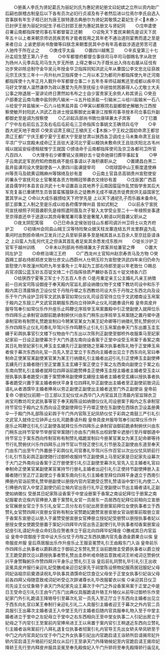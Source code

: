 <!-- { "loadSidebar": true } -->
　　○册美人李氏为贤妃葛氏为丽妃刘氏为惠妃贤妃册文曰妃嫔之立所以资内助广后嗣也朕稽古制皇后以下各有员次必妇行贞淑及有子者然后进以位焉尔李氏自选入宫事朕有年生子桱已封为唐王朕特遵古典册尔为贤妃其敬慎之葛妃生子＜木彝＞已封伊王册为丽妃刘妃生子栋已封郢王册为惠妃其册文与贤妃同
　　○戊申遣使召署云南都指挥使司事右军都督甯正还朝
　　○诏免天下耆民来朝先是诏天下民年五十以上者来朝京师访民疾苦有才能者拔用之其年老不通治道则宴赉而遣之至是来者日众  上谕吏部尚书詹徽等曰朕念来朝耆民其中亦有年高者跋涉道途劳苦可遣人驰传于所在止之
　　○庚戌亨太庙
　　○置四川越嶲卫
　　○辛亥皇第三十七孙孟炤生楚王第八子也
　　○中军都督府都督佥事徐司马卒司马御赐名字从政世为扬州人元季兵乱司马生九岁无所依  上得之餋以为子既长出入侍左右屡从征伐有功岁癸卯除总制守金华吴元年授金华卫指挥同知洪武元年从曹国公李文忠北征获故元宗王庆生三年十一月升杭州卫指挥使十二月以本卫为都司升都指挥使九年迁河南都指挥使十九年正月入觐升中军都督佥事二十五年冬率师征越嶲还至成都以疾卒司马好文学接人温然谦恭为政以惠爱为先所至抚绥士卒拯恤贫困甚得人心尤敬士大夫公事之隙退居一室讲论终日萧然如韦布之士自少富贵家无余赀人称其贤云
○癸丑户部奏定云南乌撒中盐则例凡输米一斗五升给浙盐一引输米二斗给川盐输米一石八斗给安宁井盐输米一石六斗给黑盐井盐
○甲寅以都察院右副都御史解敏为江西按察使敏开封阳武人洪武乙丑进士授监察御史出署浙江按察司事寻授本司佥事后升副都御史至是调为按察使
　　○乙卯起兵部尚书致仕唐铎兼太子宾客
　　○丁巳置广宁中左右前后五卫及右屯后屯前屯三卫命指挥佥事姚文王确领兵屯守
　　○辛酉大祀天地于南郊
○癸亥诏肃王楧辽王植庆王＜木旃＞宁王权之国初命肃王都甘肃辽王都广宁庆王都宁夏宁王都大宁至是甘肃以狭西各卫调戍士马未集命肃王且驻平凉广宁以宫殿未成命辽王且驻大淩河北宁夏以粮饷未敷命庆王且驻庆阳北古韦州城以就延安绥德租赋惟宁王就国
○颁诰命于云南都指挥使司及京卫各都司卫所官凡百四人
　　○大理寺右少卿曹铭父丧赐钞五十锭命驰驿归葬毕事起复
　　○甲子云南武定军民府知府商胜病不能任事请以子海积袭职从之
　　○置建昌白黑二盐井盐课司设大使副使各一人隶四川盐课提举司
　　○琉球国中山王察度遣使麻州等贡马及硫黄诏赐麻州等锦绮及钞有差
　　○云南土官县丞高销贵州宣慰使安的署永宁宣抚司女土官奢尾各贡方物赐冠带袭衣文绮钞有差
　　○戊辰罢广西荔波县儒学时本县言自洪武十七年诏置县治其地界于云南因蛮寇作乱焚毁学舍其后大军克复虽已重建然生员皆苗蛮猺獞鴃舌之徒教养无成不堪选贡徒费民供无益国家乞罢其学从之
○命以大成乐器颁给天下府学先是  上以天下通祀孔子而乐器未备命礼部工部集工人制之至是乐成以给各府儒学俾州县  皆如式制之
　　○以前永宁宣抚司宣抚禄照子阿聂袭职先是禄照遣阿聂及次子智入太学受业至二十一年禄照坐事逮至京得直还卒于途遂以其庶毋奢尾署司事至是奢尾入朝请以阿聂袭父职从之
　　○夜太阴犯箕宿
　　○己巳命永定侯张铨往山东都司调沂州卫将士以克齐府护卫
　　○初靖州会同县山贼王汉等恃险聚众据天柱龙寨连结五开龙里群盗为乱乘间时出剽掠命靖州卫发兵讨之兵至斩获甚多至是械其首从五百余人至京廷臣请诛之  上曰蛮人为乱何代无之但诛其首乱者足矣其余悉发戍东胜州
　　○徙长沙护卫官军于越州训练
　　○辛未以刑部尚书杨靖兼太子宾客并给兼官之俸
　　○置大同左护卫
　　○命修治靖江王府
　　○广西龙州土官知州赵宗寿贡马及方物
○癸酉赐工部右侍郎郑彦文致仕彦文山西蔚州人仕明玉珍为宣慰使洪武四年来归仍命为宣慰使六年改潼州知府九年坐事免十三年起为工部右侍郎至是以年老致仕
○赐总兵官凉国公蓝玉钞五百锭文绮二十匹指挥徐质严麟钞各百五十锭文绮各六匹
　　○给狭西宁夏等卫军士十万五百人冬衣
○是月重定亲王公主婚礼凡亲王纳徵前一日尚宝司陈设御座于奉天殿内官监礼部设纳徵仪物于文楼下教坊司设中和乐于殿内其日清晨锦衣卫设仪仗于丹陛丹墀之东西教坊司设大乐于丹陛之东西北向及设乐于午门外设护卫将军文武执事官如常仪仪礼司设百官侍立位于文武楼南设玉帛案于殿内之东鼓三严文武官具朝服东西向立待钟声止仪礼司跪奏请升殿  皇帝具皮弁服导驾奉引如常仪乐作升座乐止鸣鞭讫序班举玉帛案置殿中引正使副使入就拜位乐作四拜乐止承制官诣御前跪承制俯伏兴由东门稍东出序班举玉帛案随之置丹墀中道承制官称有制赞礼赞跪宣制曰今聘某官某女为某王妃命卿等行纳徵礼赞礼赞俯伏兴乐作四拜乐止仪礼司奏礼毕驾兴乐作鸣鞭乐止引礼引玉帛案由奉天门东出置玉圭玄纁于彩舆执事官引文楼下仪物由午门东出以次陈列正副使至御桥外收服乘马至妃家妃家前一日设正副使幕次于大门外道左南向设香案于正堂中设受玉帛案于香案之南其日礼物至妃家引礼捧玉圭玄纁先行正副使随之至幕次执事者陈礼物于正堂捧玉帛者俟于幕次东西向礼官一员先入至正堂立于东西向主婚者出见立于西东向礼官曰奉制命正使某官某副使某官某为某王行纳徵礼引主婚者出迎引礼引正使捧玉圭副使捧玄纁先行主婚者随行至正堂置玉圭玄纁于案正使立于案之左西南向副使立于案之右东南向赞礼引主婚者就拜位四拜诣前跪赞捧圭正使捧玉圭授主婚者主婚者受玉圭以授执事执事者跪受兴置于案赞捧帛副使捧玄纁授主婚者主婚者受玄纁以授执事者执事者跪受兴置于案主婚者俯伏平身复位四拜礼毕正副使出主婚者至正副使前致词云请礼从者酒馔毕主婚者捧帛以劳正副使正副使出主婚者送至门外正副使诣  皇帝前复命
○册妃仪前期一日工部以王妃仪仗从西华门入内官监其日清晨内官监锦衣卫尚宝司教坊司文武执事等官于奉天殿陈设如纳徵仪仪礼司设册案于殿内之东承制官持节官位于殿内之东西向设正使副使拜位于丹墀正使在东副使在西锦衣卫设盖册黄伞一于殿门外礼部陈设彩舆于午门外内官陈王妃凤轿仪仗于彩舆之南鼓三严引礼引文武官入就侍立位钟声止仪礼司跪奏请升殿  皇帝具皮弁服导驾奉引如常仪乐作升座乐止鸣鞭讫引礼引正副使各就拜位乐作四拜乐止承制官诣御前跪承制俯伏兴由东门稍东出持节官举节举册官举案随行亦由东门稍东出校尉擎伞遮册行至丹墀御道中持节官立于案东西向传制官称有制赞礼唱跪宣制曰今册某官某女为某王妃命卿等持节行礼赞俯伏兴乐作四拜乐止持节官以节授正使引礼引节册及正副使由东道至奉天门由东门出至午门外置册于彩舆仪礼司官奏礼毕驾兴乐作百官以次出仪仗凤轿前行引礼引节及彩舆正副使随行过御桥收服持节正副使俱上马至妃家是日妃家先设幕次于大门之外南向设香案于正厅册使至引礼引正副使至幕次礼官先入见主婚者礼官曰奉制命正使某官某副使某官某持节行册礼主婚者出迎引礼引正使持节副使捧册入主婚者随行至正厅正副使立于香案东南向引礼引主婚者至拜位四拜平身退立于西南引捧册内官诣前赞礼赞举册副使以册授内官内官跪受讫赞礼赞请诣中堂行礼内使二人引捧册内官入中堂正副使仍前立候内官出告行礼毕正使副使以节出主婚者请礼正副使如纳徵仪  受册其日妃家陈设香案于中堂设册案于香案之南设妃拜位于册案之南妃服翟衣讫俟内官捧册入置于案赞礼女官一员居东一员居西在妃拜位前相向立宣册女官展册女官立于东引礼女官二员分左右引妃出房至册案前拜位女使执事者立于西赞礼女官赞四拜兴宣册女官称有制女官赞跪妃跪赞宣册宣册女官诣册案前取册立宣于香案东宣册讫以册入于盝赞受册宣册女官捧册立授妃妃受册赞以册授执事者妃以册授女使女使跪受册置于案妃兴四拜毕内官出告正副使行礼毕执事者彻香案册案设妃座引礼请妃升座众命妇及应贺者序立于庭北向四拜毕妃降座
○醮戒其日内官监设  皇帝中宫御座于宫中设大乐仪仗于丹陛之东西执膳内官先备酒金爵果合以俟  皇帝服皮弁服  皇后燕居服出乐作升座乐止王服衮冕赞礼引王由殿东门入诣  皇帝前乐作四拜乐止执事者以爵斟酒立于御前之东赞礼赞王诣前跪搢圭受爵执事者以爵立授王王跪受爵饮讫以爵授执事者赞礼赞出圭恭听戒命随旨意致戒词王听戒词讫赞俯伏兴平身赞鞠躬乐作赞四拜兴平身乐止赞礼引王诣  皇后前礼同赞礼毕引礼引王出收衮冕具皮弁服行亲迎礼妃受醮戒亲迎日妃家先于祠堂陈设祭物妃服燕居冠服妃父母同妃诣祖宗前奠酒读祝礼毕执事具酒馔命妃饮食讫父母坐于正堂女执事引妃诣父母前各四拜父母随意致戒词妃听受讫次辞诸尊长礼毕改服翟衣以俟
○亲迎其日仪卫司先设王仪仗象辂于承天门外妃家先设王幕次于中门之外设香案帛案于正堂之中是日王受命讫引礼引王由午门东门出典仪具服跪请升辂王升辂仪从前导过御桥乐作至妃家门外引礼跪请王降辂导引至幕次礼官一员先入至正厅立于东西向主婚者出见立于西东向礼官曰某王奉制行亲迎礼引礼二人具服引主婚者迎王于幕次之外内官二员具服引王出幕次主婚者请王入中堂王先行主婚者后随内官具服奉礼物入至于中堂主婚者进立于堂中之左妃母立于堂中之右东西相向王至中堂女执事二人引妃出房立于妃母之下内官引王至案前内官捧帛进王王以帛置于案内官引王稍退近东西向立赞礼引主婚者诣帛案前行八拜礼退复位执事者彻案引礼内官导王先出女轿夫举凤轿至于中门之内内官具妃仪仗于中门之外女执事引妃出内官跪启请王诣轿所启请揭帘妃升轿内官启请王升辂前行妃具仪从后行王至承天门外降辂候妃至内官跪启请王揭帘妃降轿王先行至内释皮弁服具衮冕至奉先殿俟妃入午门升轿将至奉先殿降轿行庙见礼
